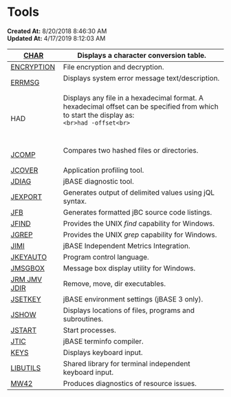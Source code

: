 # Tools

**Created At:** 8/20/2018 8:46:30 AM  
**Updated At:** 4/17/2019 8:12:03 AM  



| [CHAR](char)<br> | Displays a character conversion table.<br> |
| --- | --- |
| [ENCRYPTION](jbase-encryption-database-security)<br> | File encryption and decryption.<br> |
| [ERRMSG](errmsg)<br> | Displays system error message text/description.<br><br> |
| HAD<br> | Displays any file in a hexadecimal format. A hexadecimal offset can be specified from which to start the display as:<br>```<br>had -offset<br>```<br><br><br> |
| [JCOMP](jcomp)<br> | Compares two hashed files or directories.<br><br> |
| [JCOVER](336041-jcover)<br> | Application profiling tool.<br> |
| [JDIAG](336017-jdiag)<br> | jBASE diagnostic tool.<br> |
| [JEXPORT](jexport)<br> | Generates output of delimited values using jQL syntax.<br> |
| [JFB](jfb)<br> | Generates formatted jBC source code listings.<br> |
| [JFIND](328698-jfind)<br> | Provides the UNIX *find* capability for Windows.<br> |
| [JGREP](jgreb)<br> | Provides the UNIX *grep* capability for Windows.<br> |
| [JIMI](jbase-independent-metrics-integration-jimi)<br> | jBASE Independent Metrics Integration.<br> |
| [JKEYAUTO](jkeyauto)<br> | Program control language.<br> |
| [JMSGBOX](jmsgbox)<br> | Message box display utility for Windows.<br> |
| [JRM JMV JDIR](jrm-jmv-jdir)<br> | Remove, move, dir executables.<br> |
| [JSETKEY](jsetkey)<br> | jBASE environment settings (jBASE 3 only).<br> |
| [JSHOW](jshow)<br> | Displays locations of files, programs and subroutines.<br> |
| [JSTART](321810-jstart)<br> | Start processes.<br> |
| [JTIC](jtic)<br> | jBASE terminfo compiler.<br> |
| [KEYS](336948-keys-jkeys)<br> | Displays keyboard input.<br> |
| [LIBUTILS](libutils)<br> | Shared library for terminal independent keyboard input.<br> |
| [MW42](mw42)<br> | Produces diagnostics of resource issues.<br> |

